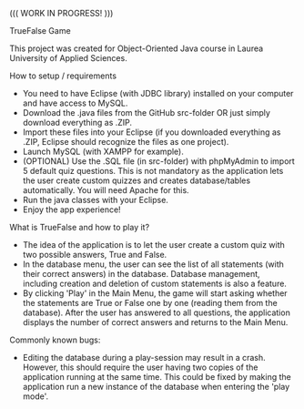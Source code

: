 ((( WORK IN PROGRESS! )))

TrueFalse Game

This project was created for Object-Oriented Java course in Laurea University of Applied Sciences.

How to setup / requirements
- You need to have Eclipse (with JDBC library) installed on your computer and have access to MySQL.
- Download the .java files from the GitHub src-folder OR just simply download everything as .ZIP.
- Import these files into your Eclipse (if you downloaded everything as .ZIP, Eclipse should recognize the files as one project).
- Launch MySQL (with XAMPP for example).
- (OPTIONAL) Use the .SQL file (in src-folder) with phpMyAdmin to import 5 default quiz questions. This is not mandatory as the application lets the user create custom quizzes and creates database/tables automatically. You will need Apache for this.
- Run the java classes with your Eclipse.
- Enjoy the app experience!

What is TrueFalse and how to play it?
- The idea of the application is to let the user create a custom quiz with two possible answers, True and False.
- In the database menu, the user can see the list of all statements (with their correct answers) in the database. Database management, including creation and deletion of custom statements is also a feature.
- By clicking 'Play' in the Main Menu, the game will start asking whether the statements are True or False one by one (reading them from the database). After the user has answered to all questions, the application displays the number of correct answers and returns to the Main Menu.

Commonly known bugs:
- Editing the database during a play-session may result in a crash. However, this should require the user having two copies of the application running at the same time. This could be fixed by making the application run a new instance of the database when entering the 'play mode'.
